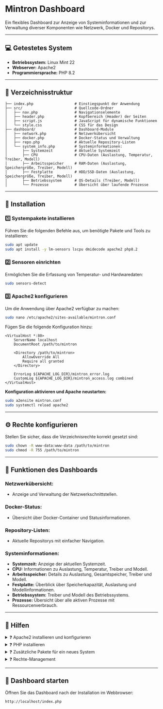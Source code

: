 # Mintron Dashboard

Ein flexibles Dashboard zur Anzeige von Systeminformationen und zur Verwaltung diverser Komponenten wie Netzwerk, Docker und Repositorys.

---

## 💻 **Getestetes System**
- **Betriebssystem:** Linux Mint 22  
- **Webserver:** Apache2  
- **Programmiersprache:** PHP 8.2  

---

## 📂 **Verzeichnisstruktur**

```plaintext
├── index.php                   # Einstiegspunkt der Anwendung
├── src/                        # Quellcode-Ordner
│   ├── nav.php                 # Navigationselemente
│   ├── header.php              # Kopfbereich (Header) der Seiten
│   ├── script.js               # JavaScript für dynamische Funktionen
│   └── style.css               # CSS für das Design
├── dashboard/                  # Dashboard-Module
│   ├── network.php             # Netzwerkübersicht
│   ├── docker.php              # Docker-Status und Verwaltung
│   ├── repo.php                # Aktuelle Repository-Listen
│   └── system_info.php         # Systeminformationen:
│       ├── Systemzeit          # Aktuelle Systemzeit
│       ├── CPU                 # CPU-Daten (Auslastung, Temperatur, Treiber, Modell)
│       ├── Arbeitsspeicher     # RAM-Daten (Auslastung, Speichergröße, Treiber, Modell)
│       ├── Festplatte          # HDD/SSD-Daten (Auslastung, Speichergröße, Treiber, Modell)
│       ├── Betriebssystem      # OS-Details (Treiber, Modell)
│       └── Prozesse            # Übersicht über laufende Prozesse
```

---

## 🚀 **Installation**

### 1️⃣ **Systempakete installieren**
Führen Sie die folgenden Befehle aus, um benötigte Pakete und Tools zu installieren:

```bash
sudo apt update
sudo apt install -y lm-sensors lscpu dmidecode apache2 php8.2
```

### 2️⃣ **Sensoren einrichten**
Ermöglichen Sie die Erfassung von Temperatur- und Hardwaredaten:

```bash
sudo sensors-detect
```

### 3️⃣ **Apache2 konfigurieren**
Um die Anwendung über Apache2 verfügbar zu machen:

```bash
sudo nano /etc/apache2/sites-available/mintron.conf
```

Fügen Sie die folgende Konfiguration hinzu:

```plaintext
<VirtualHost *:80>
    ServerName localhost
    DocumentRoot /path/to/mintron

    <Directory /path/to/mintron>
        AllowOverride All
        Require all granted
    </Directory>

    ErrorLog ${APACHE_LOG_DIR}/mintron_error.log
    CustomLog ${APACHE_LOG_DIR}/mintron_access.log combined
</VirtualHost>
```

**Konfiguration aktivieren und Apache neustarten:**
```bash
sudo a2ensite mintron.conf
sudo systemctl reload apache2
```

---

## ⚙️ **Rechte konfigurieren**

Stellen Sie sicher, dass die Verzeichnisrechte korrekt gesetzt sind:

```bash
sudo chown -R www-data:www-data /path/to/mintron
sudo chmod -R 755 /path/to/mintron
```

---

## 🌟 **Funktionen des Dashboards**

### Netzwerkübersicht:
- Anzeige und Verwaltung der Netzwerkschnittstellen.

### Docker-Status:
- Übersicht über Docker-Container und Statusinformationen.

### Repository-Listen:
- Aktuelle Repositorys mit einfacher Navigation.

### Systeminformationen:
- **Systemzeit:** Anzeige der aktuellen Systemzeit.
- **CPU:** Informationen zu Auslastung, Temperatur, Treiber und Modell.
- **Arbeitsspeicher:** Details zu Auslastung, Gesamtspeicher, Treiber und Modell.
- **Festplatte:** Überblick über Speicherkapazität, Auslastung und Modellinformationen.
- **Betriebssystem:** Treiber und Modell des Betriebssystems.
- **Prozesse:** Übersicht über alle aktiven Prozesse mit Ressourcenverbrauch.

---

## 📖 **Hilfen**

<details>
<summary>❓ Apache2 installieren und konfigurieren</summary>

1. Installiere Apache2:
   ```bash
   sudo apt install apache2
   ```

2. Erstelle eine neue Konfigurationsdatei:
   ```bash
   sudo nano /etc/apache2/sites-available/mintron.conf
   ```
   (Inhalt siehe oben)

3. Aktiviere die Konfiguration und starte Apache neu:
   ```bash
   sudo a2ensite mintron.conf
   sudo systemctl reload apache2
   ```

4. Überprüfen, ob Apache läuft:
   ```bash
   systemctl status apache2
   ```
</details>

<details>
<summary>❓ PHP installieren</summary>

1. Füge das PHP-Repository hinzu (falls nicht vorhanden):
   ```bash
   sudo apt install software-properties-common
   sudo add-apt-repository ppa:ondrej/php
   ```

2. Installiere PHP 8.2:
   ```bash
   sudo apt update
   sudo apt install php8.2 libapache2-mod-php8.2
   ```

3. Überprüfen Sie die PHP-Version:
   ```bash
   php -v
   ```

4. Apache2 mit PHP-Unterstützung neustarten:
   ```bash
   sudo systemctl restart apache2
   ```
</details>

<details>
<summary>❓ Zusätzliche Pakete für ein neues System</summary>

Für ein komplett neues System sollten folgende Pakete zusätzlich installiert werden:

```bash
sudo apt install -y curl git unzip zip
```

Docker-Installation (falls benötigt):
```bash
sudo apt install -y docker.io
sudo systemctl enable --now docker
```

Nützliche Werkzeuge:
```bash
sudo apt install htop ncdu net-tools
```
</details>

<details>
<summary>❓ Rechte-Management</summary>

Stellen Sie sicher, dass Apache die richtigen Rechte hat:

```bash
sudo chown -R www-data:www-data /path/to/mintron
sudo chmod -R 755 /path/to/mintron
```

Wenn PHP-Dateien nicht ausführbar sind, prüfen Sie die Apache-Einstellungen:
```bash
sudo a2enmod php8.2
sudo systemctl restart apache2
```
</details>

---

## 🔗 **Dashboard starten**

Öffnen Sie das Dashboard nach der Installation im Webbrowser:

```plaintext
http://localhost/index.php
```
